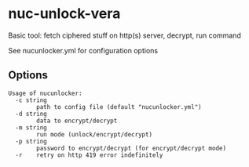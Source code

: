 # nuc-unlock-vera
Basic tool: fetch ciphered stuff on http(s) server, decrypt, run command

See nucunlocker.yml for configuration options

## Options
```
Usage of nucunlocker:
  -c string
        path to config file (default "nucunlocker.yml")
  -d string
        data to encrypt/decrypt
  -m string
        run mode (unlock/encrypt/decrypt)
  -p string
        password to encrypt/decrypt (for encrypt/decrypt mode)
  -r    retry on http 419 error indefinitely
```
